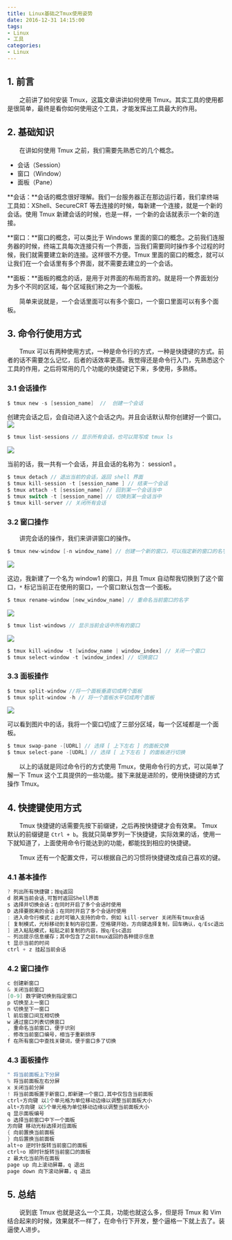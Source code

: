 ```yaml
---
title: Linux基础之Tmux使用姿势
date: 2016-12-31 14:15:00
tags:
- Linux
- 工具
categories:
- Linux
---
```


## 1. 前言

　　之前讲了如何安装 Tmux，这篇文章讲讲如何使用 Tmux。其实工具的使用都是很简单，最终是看你如何使用这个工具，才能发挥出工具最大的作用。

## 2. 基础知识

　　在讲如何使用 Tmux 之前，我们需要先熟悉它的几个概念。

- 会话（Session）
- 窗口（Window）
- 面板（Pane）

**会话：**会话的概念很好理解。我们一台服务器正在那边运行着，我们拿终端工具如：XShell、SecureCRT 等去连接的时候，每新建一个连接，就是一个新的会话。使用 Tmux 新建会话的时候，也是一样，一个新的会话就表示一个新的连接。

**窗口：**窗口的概念，可以类比于 Windows 里面的窗口的概念。之前我们连服务器的时候，终端工具每次连接只有一个界面，当我们需要同时操作多个过程的时候，我们就需要建立新的连接。这样很不方便。Tmux 里面的窗口的概念，就可以让我们在一个会话里有多个界面，就不需要去建立的一个会话。

**面板：**面板的概念的话，是用于对界面的布局而言的。就是将一个界面划分为多个不同的区域，每个区域我们称之为一个面板。

　　简单来说就是，一个会话里面可以有多个窗口，一个窗口里面可以有多个面板。

## 3. 命令行使用方式

　　Tmux 可以有两种使用方式，一种是命令行的方式，一种是快捷键的方式。前者的话不需要怎么记忆，后者的话效率更高。我觉得还是命令行入门，先熟悉这个工具的作用，之后将常用的几个功能的快捷键记下来，多使用，多熟练。

### 3.1 会话操作

``` c
$ tmux new -s [session_name]  //  创建一个会话
```
创建完会话之后，会自动进入这个会话之内。并且会话默认帮你创建好一个窗口。
![](http://oc4wmeyj8.bkt.clouddn.com/tmux-1.png)

 
``` c
$ tmux list-sessions // 显示所有会话，也可以简写成 tmux ls
```
![](http://oc4wmeyj8.bkt.clouddn.com/tmux-2.png)

 当前的话，我一共有一个会话，并且会话的名称为： session1 。

``` c
$ tmux detach // 退出当前的会话，返回 shell 界面
$ tmux kill-session -t [session_name ] // 结束一个会话
$ tmux attach -t [session_name] // 回到某一个会话当中
$ tmux switch -t [session_name] // 切换到某一会话当中
$ tmux kill-server // 关闭所有会话
```

### 3.2 窗口操作

　　讲完会话的操作，我们来讲讲窗口的操作。
``` c
$ tmux new-window [-n window_name] // 创建一个新的窗口，可以指定新的窗口的名字也可以不指定
```
![](http://oc4wmeyj8.bkt.clouddn.com/tmux-3.png)

 这边，我新建了一个名为 window1 的窗口，并且 Tmux 自动帮我切换到了这个窗口，`*` 标记当前正在使用的窗口，一个窗口默认包含一个面板。

``` c
$ tmux rename-window [new_window_name] // 重命名当前窗口的名字
```
![](http://oc4wmeyj8.bkt.clouddn.com/tmux-4.png)

 
``` c
$ tmux list-windows // 显示当前会话中所有的窗口
```
![](http://oc4wmeyj8.bkt.clouddn.com/tmux-5.png)
 
``` c
$ tmux kill-window -t [window_name | window_index] // 关闭一个窗口
$ tmux select-window -t [window_index] // 切换窗口
```

### 3.3 面板操作

``` c
$ tmux split-window //将一个面板垂直切成两个面板
$ tmux split-window -h // 将一个面板水平切成两个面板
```
![](http://oc4wmeyj8.bkt.clouddn.com/tmux-6.png)

 可以看到图片中的话，我将一个窗口切成了三部分区域，每一个区域都是一个面板。

``` c
$ tmux swap-pane -[UDRL] // 选择 [ 上下左右 ] 的面板交换
$ tmux select-pane -[UDRL] // 选择 [ 上下左右 ] 的面板进行切换
```

　　以上的话就是同过命令行的方式使用 Tmux，使用命令行的方式，可以简单了解一下 Tmux 这个工具提供的一些功能。接下来就是进阶的，使用快捷键的方式操作 Tmux。

## 4. 快捷键使用方式

　　Tmux 快捷键的话需要先按下前缀键，之后再按快捷键才会有效果。 Tmux 默认的前缀键是 `Ctrl + b`。我就只简单罗列一下快捷键，实际效果的话，使用一下就知道了，上面使用命令行能达到的功能，都能找到相应的快捷键。

　　Tmux 还有一个配置文件，可以根据自己的习惯将快捷键改成自己喜欢的键。

### 4.1 基本操作

``` c
? 列出所有快捷键；按q返回
d 脱离当前会话,可暂时返回Shell界面
s 选择并切换会话；在同时开启了多个会话时使用
D 选择要脱离的会话；在同时开启了多个会话时使用
: 进入命令行模式；此时可输入支持的命令，例如 kill-server 关闭所有tmux会话
[ 复制模式，光标移动到复制内容位置，空格键开始，方向键选择复制，回车确认，q/Esc退出
] 进入粘贴模式，粘贴之前复制的内容，按q/Esc退出
~ 列出提示信息缓存；其中包含了之前tmux返回的各种提示信息
t 显示当前的时间
ctrl + z 挂起当前会话
```

### 4.2 窗口操作

``` c
c 创建新窗口
& 关闭当前窗口
[0-9] 数字键切换到指定窗口
p 切换至上一窗口
n 切换至下一窗口
l 前后窗口间互相切换
w 通过窗口列表切换窗口
, 重命名当前窗口，便于识别
. 修改当前窗口编号，相当于重新排序
f 在所有窗口中查找关键词，便于窗口多了切换
```

### 4.3 面板操作

``` c
" 将当前面板上下分屏
% 将当前面板左右分屏
x 关闭当前分屏
! 将当前面板置于新窗口,即新建一个窗口,其中仅包含当前面板
ctrl+方向键 以1个单元格为单位移动边缘以调整当前面板大小
alt+方向键 以5个单元格为单位移动边缘以调整当前面板大小
q 显示面板编号
o 选择当前窗口中下一个面板
方向键 移动光标选择对应面板
{ 向前置换当前面板
} 向后置换当前面板
alt+o 逆时针旋转当前窗口的面板
ctrl+o 顺时针旋转当前窗口的面板
z 最大化当前所在面板
page up 向上滚动屏幕，q 退出
page down 向下滚动屏幕，q 退出
```

## 5. 总结

　　说到底 Tmux 也就是这么一个工具，功能也就这么多，但是将 Tmux 和 Vim 结合起来的时候，效果就不一样了，在命令行下开发，整个逼格一下就上去了。装逼使人进步。


